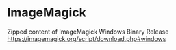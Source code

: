 # ImageMagick

Zipped content of ImageMagick Windows Binary Release<br>
https://imagemagick.org/script/download.php#windows
